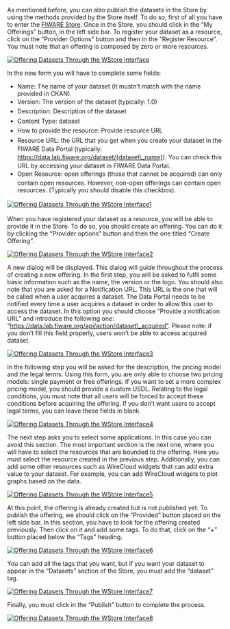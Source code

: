 As mentioned before, you can also publish the datasets in the Store by
using the methods provided by the Store itself. To do so, first of all
you have to enter the [FIWARE
Store](https://account.lab.fiware.org/users/sign_in). Once in the Store,
you should click in the “My Offerings” button, in the left side bar. To
register your dataset as a resource, click on the “Provider Options”
button and then in the “Register Resource”. You must note that an
offering is composed by zero or more resources.

[![Offering Datasets Through the WStore
Interface](/uploads/2015/04/Offering-Datasets-Through-the-WStore-Interface-1024x326.png)](/uploads/2015/04/Offering-Datasets-Through-the-WStore-Interface.png)

In the new form you will have to complete some fields:

-   Name: The name of your dataset (it mustn’t match with the name
    provided in CKAN).
-   <span style="line-height: 1.6em;">Version: The version of the
    dataset (typically: 1.0)</span>
-   <span style="line-height: 1.6em;">Description: Description of the
    dataset</span>
-   <span style="line-height: 1.6em;">Content Type: dataset</span>
-   <span style="line-height: 1.6em;">How to provide the resource:
    Provide resource URL</span>
-   <span style="line-height: 1.6em;">Resource URL: the URL that you get
    when you create your dataset in the FIWARE Data Portal
    (typically: https://data.lab.fiware.org/dataset/{dataset\_name}).
    You can check this URL by accessing your dataset in FIWARE
    Data Portal.</span>
-   <span style="line-height: 1.6em;">Open Resource: open offerings
    (those that cannot be acquired) can only contain open resources.
    However, non-open offerings can contain open resources. (Typically
    you should disable this checkbox).</span>

<span style="line-height: 1.6em;">​</span>[![Offering Datasets Through
the WStore
Interface1](/uploads/2015/04/Offering-Datasets-Through-the-WStore-Interface1.png)](/uploads/2015/04/Offering-Datasets-Through-the-WStore-Interface1.png)

When you have registered your dataset as a resource, you will be able to
provide it in the Store. To do so, you should create an offering. You
can do it by clicking the “Provider options” button and then the one
titled “Create Offering”.

[![Offering Datasets Through the WStore
Interface2](/uploads/2015/04/Offering-Datasets-Through-the-WStore-Interface2-1024x326.png)](/uploads/2015/04/Offering-Datasets-Through-the-WStore-Interface2.png)

A new dialog will be displayed. This dialog will guide throughout the
process of creating a new offering. In the first step, you will be asked
to fulfil some basic information such as the name, the version or the
logo. You should also note that you are asked for a Notification URL.
This URL is the one that will be called when a user acquires a dataset.
The Data Portal needs to be notified every time a user acquires a
dataset in order to allow this user to access the dataset. In this
option you should choose “Provide a notification URL” and introduce the
following one:
“https://data.lab.fiware.org/api/action/dataset\_acquired”. Please note:
if you don’t fill this field properly, users won’t be able to access
acquired dataset.

[![Offering Datasets Through the WStore
Interface3](/uploads/2015/04/Offering-Datasets-Through-the-WStore-Interface3.png)](/uploads/2015/04/Offering-Datasets-Through-the-WStore-Interface3.png)

In the following step you will be asked for the description, the pricing
model and the legal terms. Using this form, you are only able to choose
two pricing models: single payment or free offerings. If you want to set
a more complex pricing model, you should provide a custom USDL. Relating
to the legal conditions, you must note that all users will be forced to
accept these conditions before acquiring the offering. If you don’t want
users to accept legal terms, you can leave these fields in blank.

[![Offering Datasets Through the WStore
Interface4](/uploads/2015/04/Offering-Datasets-Through-the-WStore-Interface4.png)](/uploads/2015/04/Offering-Datasets-Through-the-WStore-Interface4.png)

The next step asks you to select some applications. In this case you can
avoid this section. The most important section is the next one, where
you will have to select the resources that are bounded to the offering.
Here you must select the resource created in the previous step.
Additionally, you can add some other resources such as WireCloud widgets
that can add extra value to your dataset. For example, you can add
WireCloud widgets to plot graphs based on the data.

[![Offering Datasets Through the WStore
Interface5](/uploads/2015/04/Offering-Datasets-Through-the-WStore-Interface5.png)](/uploads/2015/04/Offering-Datasets-Through-the-WStore-Interface5.png)

At this point, the offering is already created but is not published yet.
To publish the offering, we should click on the “Provided” button placed
on the left side bar. In this section, you have to look for the offering
created previously. Then click on it and add some tags. To do that,
click on the “+” button placed below the “Tags” heading. 

[![Offering Datasets Through the WStore
Interface6](/uploads/2015/04/Offering-Datasets-Through-the-WStore-Interface6.png)](/uploads/2015/04/Offering-Datasets-Through-the-WStore-Interface6.png)

You can add all the tags that you want, but if you want your dataset to
appear in the “Datasets” section of the Store, you must add the
“dataset” tag.

[![Offering Datasets Through the WStore
Interface7](/uploads/2015/04/Offering-Datasets-Through-the-WStore-Interface7.png)](/uploads/2015/04/Offering-Datasets-Through-the-WStore-Interface7.png)

Finally, you must click in the “Publish” button to complete the process.

[![Offering Datasets Through the WStore
Interface8](/uploads/2015/04/Offering-Datasets-Through-the-WStore-Interface8.png)](/uploads/2015/04/Offering-Datasets-Through-the-WStore-Interface8.png)
